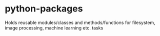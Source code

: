 # python-packages
Holds reusable modules/classes and methods/functions for filesystem, image processing, machine learning etc. tasks
